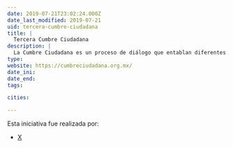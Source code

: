 ```yaml
---
date: 2019-07-21T23:02:24.000Z
date_last_modified: 2019-07-21
uid: tercera-cumbre-ciudadana
title: |
  Tercera Cumbre Ciudadana
description: |
  La Cumbre Ciudadana es un proceso de diálogo que entablan diferentes organziaciones de la sociedad civil para construir una agenda en común con el objetivo de incidir en la política pública, de esta manera, se logra comparar las posiciones de los candidatos a la Presidencia de México en el 2018 frente a estas propuestas.
type: 
website: https://cumbreciudadana.org.mx/
date_ini: 
date_end: 
tags:

cities: 

---
```


Esta iniciativa fue realizada por:

- [X](/organizaciones/tercera-cumbre-ciudadana)
